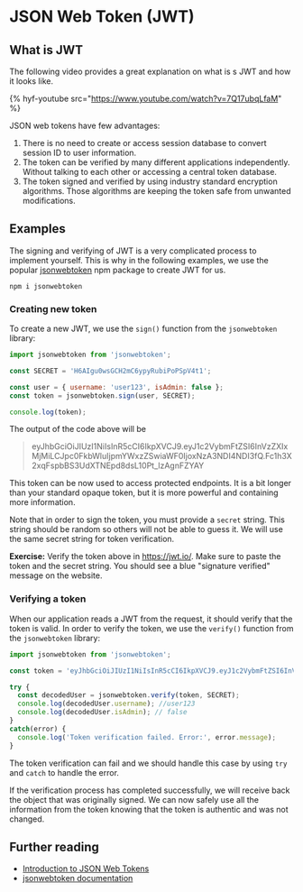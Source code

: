 # JSON Web Token (JWT)
## What is JWT
The following video provides a great explanation on what is s JWT and how it looks like.

{% hyf-youtube src="https://www.youtube.com/watch?v=7Q17ubqLfaM" %}

JSON web tokens have few advantages:

1. There is no need to create or access session database to convert session ID to user information.
2. The token can be verified by many different applications independently. Without talking to each other or accessing a central token database.
3. The token signed and verified by using industry standard encryption algorithms. Those algorithms are keeping the token safe from unwanted modifications. 

## Examples
The signing and verifying of JWT is a very complicated process to implement yourself. This is why in the following examples, we use the popular [jsonwebtoken](https://www.npmjs.com/package/jsonwebtoken) npm package to create JWT for us.

```shell
npm i jsonwebtoken
```

### Creating new token

To create a new JWT, we use the `sign()` function from the `jsonwebtoken` library:

```JavaScript
import jsonwebtoken from 'jsonwebtoken';

const SECRET = 'H6AIgu0wsGCH2mC6ypyRubiPoPSpV4t1';

const user = { username: 'user123', isAdmin: false };
const token = jsonwebtoken.sign(user, SECRET);

console.log(token);
```

The output of the code above will be
> eyJhbGciOiJIUzI1NiIsInR5cCI6IkpXVCJ9.eyJ1c2VybmFtZSI6InVzZXIxMjMiLCJpc0FkbWluIjpmYWxzZSwiaWF0IjoxNzA3NDI4NDI3fQ.Fc1h3X2xqFspbBS3UdXTNEpd8dsL10Pt_lzAgnFZYAY

This token can be now used to access protected endpoints. It is a bit longer than your standard opaque token, but it is more powerful and containing more information.

Note that in order to sign the token, you must provide a `secret` string. This string should be random so others will not be able to guess it. We will use the same secret string for token verification.

**Exercise:** Verify the token above in https://jwt.io/. Make sure to paste the token and the secret string. You should see a blue "signature verified" message on the website.

### Verifying a token

When our application reads a JWT from the request, it should verify that the token is valid. In order to verify the token, we use the `verify()` function from the `jsonwebtoken` library:

```javascript
import jsonwebtoken from 'jsonwebtoken';

const token = 'eyJhbGciOiJIUzI1NiIsInR5cCI6IkpXVCJ9.eyJ1c2VybmFtZSI6InVzZXIxMjMiLCJpc0FkbWluIjpmYWxzZSwiaWF0IjoxNzA3NDI4NDI3fQ.Fc1h3X2xqFspbBS3UdXTNEpd8dsL10Pt_lzAgnFZYAY';

try {
  const decodedUser = jsonwebtoken.verify(token, SECRET);
  console.log(decodedUser.username); //user123
  console.log(decodedUser.isAdmin); // false
}
catch(error) {
  console.log('Token verification failed. Error:', error.message);
}
```

The token verification can fail and we should handle this case by using `try` and `catch` to handle the error.

If the verification process has completed successfully, we will receive back the object that was originally signed. We can now safely use all the information from the token knowing that the token is authentic and was not changed.

## Further reading
* [Introduction to JSON Web Tokens](https://jwt.io/introduction)
* [jsonwebtoken documentation](https://github.com/auth0/node-jsonwebtoken)
